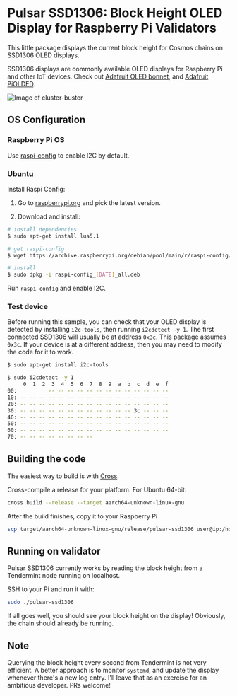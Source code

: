 # Pulsar SSD1306: Block Height OLED Display for Raspberry Pi Validators

This little package displays the current block height for Cosmos chains on SSD1306 OLED displays.

SSD1306 displays are commonly available OLED displays for Raspberry Pi and other IoT devices. Check out [Adafruit OLED bonnet](https://www.adafruit.com/product/3531), and [Adafruit PiOLDED](https://www.adafruit.com/product/3527).

![Image of cluster-buster](https://cdn.discordapp.com/attachments/755567300152918077/771747410740772884/image0.jpg)

## OS Configuration

### Raspberry Pi OS

Use [raspi-config](https://www.raspberrypi.org/documentation/configuration/raspi-config.md) to enable I2C by default.

### Ubuntu

Install Raspi Config:

1. Go to [raspberrypi.org](https://archive.raspberrypi.org/debian/pool/main/r/raspi-config/) and pick the latest version.

2. Download and install:

```sh
# install dependencies
$ sudo apt-get install lua5.1

# get raspi-config
$ wget https://archive.raspberrypi.org/debian/pool/main/r/raspi-config/raspi-config_[DATE]_all.deb

# install
$ sudo dpkg -i raspi-config_[DATE]_all.deb
```

Run `raspi-config` and enable I2C.

### Test device

Before running this sample, you can check that your OLED display is detected by installing `i2c-tools`, then running `i2cdetect -y 1`. The first connected SSD1306 will usually be at address `0x3c`. This package assumes `0x3c`. If your device is at a different address, then you may need to modify the code for it to work.

```sh
$ sudo apt-get install i2c-tools

$ sudo i2cdetect -y 1
     0  1  2  3  4  5  6  7  8  9  a  b  c  d  e  f
00:          -- -- -- -- -- -- -- -- -- -- -- -- --
10: -- -- -- -- -- -- -- -- -- -- -- -- -- -- -- --
20: -- -- -- -- -- -- -- -- -- -- -- -- -- -- -- --
30: -- -- -- -- -- -- -- -- -- -- -- -- 3c -- -- --
40: -- -- -- -- -- -- -- -- -- -- -- -- -- -- -- --
50: -- -- -- -- -- -- -- -- -- -- -- -- -- -- -- --
60: -- -- -- -- -- -- -- -- -- -- -- -- -- -- -- --
70: -- -- -- -- -- -- -- --
```

## Building the code

The easiest way to build is with [Cross](https://github.com/rust-embedded/cross). 

Cross-compile a release for your platform. For Ubuntu 64-bit:

```sh
cross build --release --target aarch64-unknown-linux-gnu
```

After the build finishes, copy it to your Raspberry Pi

```sh
scp target/aarch64-unknown-linux-gnu/release/pulsar-ssd1306 user@ip:/home/user
```

## Running on validator

Pulsar SSD1306 currently works by reading the block height from a Tendermint node running on localhost.

SSH to your Pi and run it with:

```sh
sudo ./pulsar-ssd1306
```

If all goes well, you should see your block height on the display! Obviously, the chain should already be running.

## Note

Querying the block height every second from Tendermint is not very efficient. A better approach is to monitor `systemd`, and update the display whenever there's a new log entry. I'll leave that as an exercise for an ambitious developer. PRs welcome!
